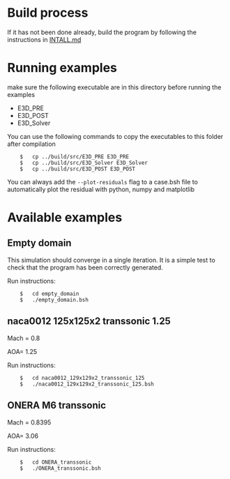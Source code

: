 # Build process

If it has not been done already, build the program by following the instructions in [INTALL.md](../INSTALL.md)

# Running examples

make sure the following executable are in this directory before running the examples

* E3D_PRE
* E3D_POST
* E3D_Solver

You can use the following commands to copy the executables to this folder after
compilation

```
    $   cp ../build/src/E3D_PRE E3D_PRE
    $   cp ../build/src/E3D_Solver E3D_Solver
    $   cp ../build/src/E3D_POST E3D_POST
```

You can always add the `--plot-residuals` flag to a case.bsh file to automatically plot the residual with python, numpy and matplotlib

# Available examples

## Empty domain 

This simulation should converge in a single iteration. It is a simple test to check that the program has been correctly generated.

Run instructions:
```
    $   cd empty_domain
    $   ./empty_domain.bsh
```

## naca0012 125x125x2 transsonic 1.25

Mach = 0.8

AOA= 1.25

Run instructions:
```
    $   cd naca0012_129x129x2_transsonic_125
    $   ./naca0012_129x129x2_transsonic_125.bsh
```

## ONERA M6 transsonic

Mach = 0.8395

AOA= 3.06

Run instructions:
```
    $   cd ONERA_transsonic
    $   ./ONERA_transsonic.bsh
```
